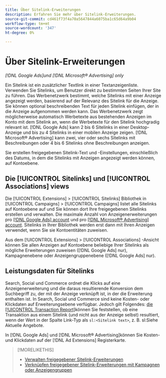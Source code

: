 ```yaml
---
title: Über Sitelink-Erweiterungen
description: Erfahren Sie mehr über Sitelink-Erweiterungen.
source-git-commit: cd461f73f4a70a5647844a6075ba1c65d64a9b04
workflow-type: tm+mt
source-wordcount: '347'
ht-degree: 0%

---
```


# Über Sitelink-Erweiterungen

*[!DNL Google Ads]und [!DNL Microsoft® Advertising] only*

Ein Sitelink ist ein zusätzlicher Textlink in einer Textanzeigenliste. Verwenden Sie Sitelinks, um Benutzer direkt zu bestimmten Seiten Ihrer Site zu führen. Das Werbenetzwerk bestimmt, welche Sitelinks mit einer Anzeige angezeigt werden, basierend auf der Relevanz des Sitelink für die Anzeige. Sie können optional beschreibenden Text für jeden Sitelink einfügen, der in die Anzeige aufgenommen werden kann. Das Werbenetzwerk zeigt möglicherweise automatisch Werbetexte aus bestehenden Anzeigen im Konto mit dem Sitelink an, wenn die Werbetexte für den Sitelink hochgradig relevant ist. [!DNL Google Ads] kann 2 bis 6 Sitelinks in einer Desktop-Anzeige und bis zu 4 Sitelinks in einer mobilen Anzeige zeigen. [!DNL Microsoft® Advertising] kann zwei, vier oder sechs Sitelinks mit Beschreibungen oder 4 bis 6 Sitelinks ohne Beschreibungen anzeigen.

Sie erstellen freigegebenen Sitelink-Text und -Einstellungen, einschließlich des Datums, in dem die Sitelinks mit Anzeigen angezeigt werden können, auf Kontoebene.

## Die [!UICONTROL Sitelinks] und [!UICONTROL Associations] views

Die [!UICONTROL Extensions] > [!UICONTROL Sitelinks] Bibliothek in [!UICONTROL Campaigns] > [!UICONTROL Campaigns] listet alle Sitelinks auf Kontoebene auf und Sie können dort Ihre freigegebenen Sitelinks erstellen und verwalten. Die maximale Anzahl von Anzeigenerweiterungen pro [[!DNL Google Ads] account](https://support.google.com/google-ads/answer/6372658) und pro [[!DNL Microsoft® Advertising] account](https://help.ads.microsoft.com/#apex/3/en/52001). Sitelinks in Ihrer Bibliothek werden erst dann mit Ihren Anzeigen verwendet, wenn Sie sie Kontoentitäten zuweisen.

Aus dem [!UICONTROL Extensions] > [!UICONTROL Associations] -Ansicht können Sie allen Anzeigen auf Kontoebene beliebige Ihrer Sitelinks als mögliche Erweiterungen zuweisen ([!DNL Google Ads] nur), Kampagnenebene oder Anzeigengruppenebene ([!DNL Google Ads] nur).

## Leistungsdaten für Sitelinks

Search, Social und Commerce ordnet die Klicks auf eine Anzeigenerweiterung und die daraus resultierende Konversion dem Suchbegriff zu, der mit der Anzeige verknüpft ist, in der die Erweiterung enthalten ist. In Search, Social und Commerce sind keine Kosten- oder Klickdaten auf Erweiterungsebene verfügbar. Jedoch gilt Folgendes: [die [!UICONTROL Transaction Report]](/help/search-social-commerce/reports/management/basic-advanced/transaction-report.md)können Sie feststellen, ob eine Transaktion aus einem Sitelink (und nicht aus der Anzeige selbst) resultiert, wenn der Wert in der Spalte Link-Typ als `sl:<Sitelink text>`, z. B. sl:Siehe Aktuelle Angebote.

In [!DNL Google Ads] und [!DNL Microsoft® Advertising]können Sie Kosten- und Klickdaten auf der [!DNL Ad Extensions] Registerkarte.

>[!MORELIKETHIS]
>
>* [Verwalten freigegebener Sitelink-Erweiterungen](sitelink-extension-manage.md)
>* [Verknüpfen freigegebener Sitelink-Erweiterungen mit Kampagnen oder Anzeigengruppen](sitelink-extension-associate.md)


